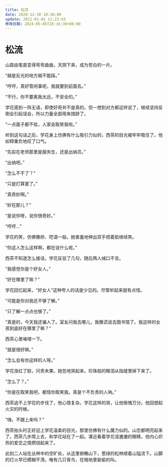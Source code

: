 ```yaml
---
title: 松流
date: 2020-12-30 18:30:00
update: 2021-01-01 11:22:43
修改日期: 2024-05-05T20:16:30+08:00
---
```


# 松流

山路由笔直变得弯弯曲曲，天阴下来，成为苍白的一片。

“越是反光的地方越不能踩。”

“哼哼，真好管闲事呢，我就要到前面去。”

“不行，你不要离我太远，不安全的。”

学花感到一阵无语，即使好奇并不是真的。但一想到对方都这样说了，继续坚持反倒会引起误会，所以力量全部用来措辞了。

“一点面子都不给，人家会取笑我啦。”

听到这句话之后，学花身上仿佛有什么吸引力似的，西茶的目光被牢牢吸住了。他如释重负地叹了口气。

“先前在老师那里是服务生，还是出纳员。”

“出纳吧。”

“怎么不干了？”

“只是打算罢了。”

“真奇妙啊。”

“妙在那儿？”

“是说你呀，说你很奇妙。”

“哼哼…”

学花的笑，仿佛撒娇、呓语一般。她害羞地伸出双手捂着脸继续笑。

“你这人怎么这样啊，都在说什么呢。”

西茶不知道怎么接话，学花反驳了几句，随后两人缄口不言。

“我感觉你是个好女人。”

“好在哪里了嘛？”

学花回忆起来，“好女人”这种夸人的话是少见的。尽管听起来就有点怪。

“可能是你对我还不够了解。”

“只了解一点点也够了。”

“真是的，今天我还骗人了。室友问我去哪儿，我撒谎说去图书馆了。我这样的女孩到底好在哪里了嘛？”

西茶心里咯噔一下。

“就是很好嘛。”

“怎么会有你这样的人呀。”

学花涨红了脸，问责未果。她忽地哭起来，珍珠般的眼泪从指缝里掉下来了。

“怎么了？。”

“你是在取笑我吧，都怪你取笑我。真是个不负责的人呐。”

西茶追不上学花的步伐了，他心情复杂。学花这样的哭，让他惭愧万分。他回想起火灾的时候。

“嗨，不跟上来吗？”

西茶抬头时正好迎上学花温柔的目光，那里仿佛有什么魔力似的。山峦都明亮起来了。西茶几步爬上去，和学花站在了一起。凑近看着学花湿漉漉的眼睛，他内心炽热的爱恋之情燃烧起来了。

此刻二人站在丛林中的空旷处，从这里俯瞰山下，葱绿的松林顺着山隘流下。山脚的灯火早已模糊不清。唯有几只青鸟，在暗地里偷偷的叫。